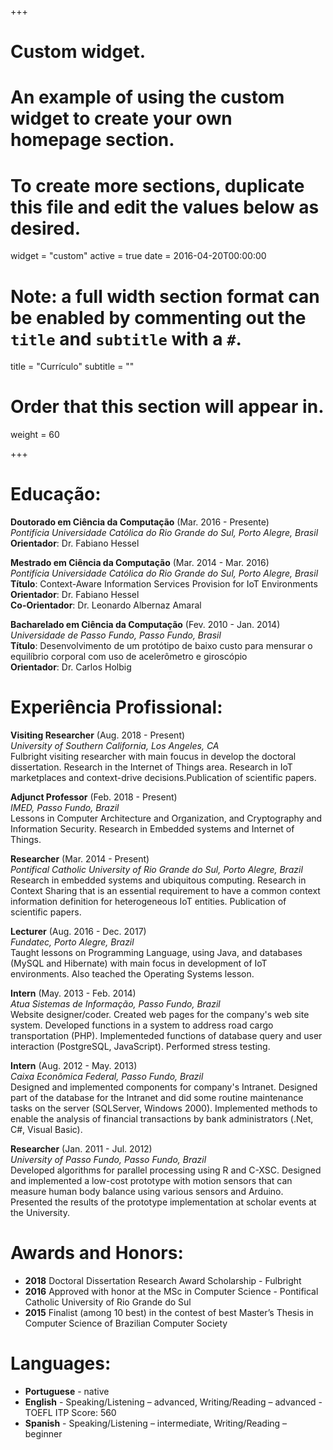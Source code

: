 +++
# Custom widget.
# An example of using the custom widget to create your own homepage section.
# To create more sections, duplicate this file and edit the values below as desired.
widget = "custom"
active = true
date = 2016-04-20T00:00:00

# Note: a full width section format can be enabled by commenting out the `title` and `subtitle` with a `#`.
title = "Currículo"
subtitle = ""

# Order that this section will appear in.
weight = 60

+++

<h1 id="education">Educação:</h1>

<p><strong>Doutorado em Ciência da Computação</strong> (Mar. 2016 - Presente) <br/>
<em>Pontifícia Universidade Católica do Rio Grande do Sul, Porto Alegre, Brasil</em> <br/>
<strong>Orientador</strong>: Dr. Fabiano Hessel</p>

<p><strong>Mestrado em Ciência da Computação</strong> (Mar. 2014 - Mar. 2016) <br/>
<em>Pontifícia Universidade Católica do Rio Grande do Sul, Porto Alegre, Brasil</em> <br/>
<strong>Título</strong>: Context-Aware Information Services Provision for IoT Environments <br/>
<strong>Orientador</strong>: Dr. Fabiano Hessel <br/>
<strong>Co-Orientador</strong>: Dr. Leonardo Albernaz Amaral</p>

<p><strong>Bacharelado em Ciência da Computação</strong> (Fev. 2010 - Jan. 2014) <br/>
<em>Universidade de Passo Fundo, Passo Fundo, Brasil</em> <br/>
<strong>Título</strong>: Desenvolvimento de um protótipo de baixo custo para mensurar o equilíbrio corporal com uso de acelerômetro e giroscópio <br/>
<strong>Orientador</strong>: Dr. Carlos Holbig</p>

<h1 id="professional">Experiência Profissional:</h1>

<p><strong>Visiting Researcher</strong> (Aug. 2018 - Present) <br/>
<em>University of Southern California, Los Angeles, CA</em> <br/>
Fulbright visiting researcher with main foucus in develop the doctoral dissertation. Research in the Internet of Things area. Research in IoT marketplaces and context-drive decisions.Publication of scientific papers.</p>

<p><strong>Adjunct Professor</strong> (Feb. 2018 - Present) <br/>
<em>IMED, Passo Fundo, Brazil</em> <br/>
Lessons in Computer Architecture and Organization, and Cryptography and Information Security. Research in Embedded systems and Internet of Things.</p>

<p><strong>Researcher</strong> (Mar. 2014 - Present) <br/>
<em>Pontifical Catholic University of Rio Grande do Sul, Porto Alegre, Brazil</em> <br />
Research in embedded systems and ubiquitous computing. Research in Context Sharing that is an essential requirement to have a common context information definition for heterogeneous IoT entities. Publication of scientific papers.</p>

<p><strong>Lecturer</strong> (Aug. 2016 - Dec. 2017) <br/>
<em>Fundatec, Porto Alegre, Brazil</em> <br/>
Taught lessons on Programming Language, using Java, and databases (MySQL and Hibernate) with main focus in development of IoT environments. Also teached the Operating Systems lesson.</p>

<p><strong>Intern</strong> (May. 2013 - Feb. 2014) <br/>
<em>Atua Sistemas de Informação, Passo Fundo, Brazil</em> <br/>
Website designer/coder. Created web pages for the company's web site system. Developed functions in a system to address road cargo transportation (PHP). Implementeded functions of database query and user interaction (PostgreSQL, JavaScript). Performed stress testing.</p>

<p><strong>Intern</strong> (Aug. 2012 - May. 2013) <br/>
<em>Caixa Econômica Federal, Passo Fundo, Brazil</em> <br/>
Designed and implemented components for company's Intranet. Designed part of the database for the Intranet and did some routine maintenance tasks on the server (SQLServer, Windows 2000). Implemented methods to enable the analysis of financial transactions by bank administrators (.Net, C#, Visual Basic).</p>

<p><strong>Researcher</strong> (Jan. 2011 - Jul. 2012) <br/>
<em>University of Passo Fundo, Passo Fundo, Brazil</em> <br/>
Developed algorithms for parallel processing using R and C-XSC. Designed and implemented a low-cost prototype with motion sensors that can measure human body balance using various sensors and Arduino. Presented the results of the prototype implementation at scholar events at the University. </p>

<h1 id="awards">Awards and Honors:</h1>

<ul>
<li><strong>2018</strong> Doctoral Dissertation Research Award Scholarship - Fulbright</li>
<li><strong>2016</strong> Approved with honor at the MSc in Computer Science - Pontifical Catholic University of Rio Grande do Sul</li>
<li><strong>2015</strong> Finalist (among 10 best) in the contest of best Master&rsquo;s Thesis in Computer Science of Brazilian Computer Society</li>
</ul>

<h1 id="languages">Languages:</h1>

<ul>
<li><strong>Portuguese</strong> - native</li>
<li><strong>English</strong> - Speaking/Listening – advanced, Writing/Reading – advanced - TOEFL ITP Score: 560</li>
<li><strong>Spanish</strong> - Speaking/Listening – intermediate, Writing/Reading – beginner</li>
</ul>


